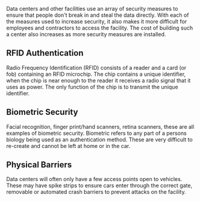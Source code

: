 Data centers and other facilities use an array of security measures to ensure that people don't break in and steal the data directly.  With each of the measures used to increase security, it also makes it more difficult for employees and contractors to access the facility.  The cost of building such a center also increases as more security measures are installed.  

## RFID Authentication
Radio Frequency Identification (RFID) consists of a reader and a card (or fob) containing an RFID microchip.  The chip contains a unique identifier, when the chip is near enough to the reader it receives a radio signal that it uses as power.  The only function of the chip is to transmit the unique identifier.

## Biometric Security
Facial recognition, finger print/hand scanners, retina scanners, these are all examples of biometric security.  Biometric refers to any part of a persons biology being used as an authentication method.  These are very difficult to re-create and cannot be left at home or in the car.

## Physical Barriers
Data centers will often only have a few access points open to vehicles.  These may have spike strips to ensure cars enter through the correct gate, removable or automated crash barriers to prevent attacks on the facility.
